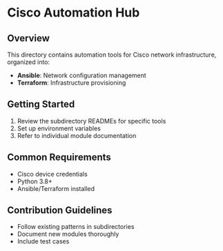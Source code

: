 # Cisco Automation Hub

## Overview
This directory contains automation tools for Cisco network infrastructure, organized into:

- **Ansible**: Network configuration management
- **Terraform**: Infrastructure provisioning

## Getting Started
1. Review the subdirectory READMEs for specific tools
2. Set up environment variables
3. Refer to individual module documentation

## Common Requirements
- Cisco device credentials
- Python 3.8+
- Ansible/Terraform installed

## Contribution Guidelines
- Follow existing patterns in subdirectories
- Document new modules thoroughly
- Include test cases
